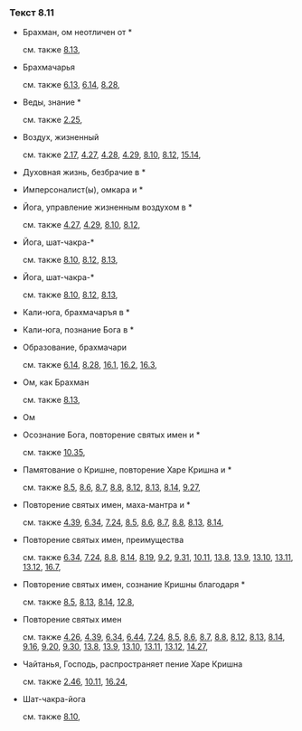 ### Текст 8.11
	
- Брахман, ом неотличен от *

	см. также  [8.13](../08/0813.md), 
	
- Брахмачарья

	см. также  [6.13](../06/0613.md),  [6.14](../06/0614.md),  [8.28](../08/0828.md), 
	
- Веды, знание *

	см. также  [2.25](../02/0225.md), 
	
- Воздух, жизненный

	см. также  [2.17](../02/0217.md),  [4.27](../04/0427.md),  [4.28](../04/0428.md),  [4.29](../04/0429.md),  [8.10](../08/0810.md),  [8.12](../08/0812.md),  [15.14](../15/1514.md), 
	
- Духовная жизнь, безбрачие в *

	
- Имперсоналист(ы), омкара и *

	
- Йога, управление жизненным воздухом в *

	см. также  [4.27](../04/0427.md),  [4.29](../04/0429.md),  [8.10](../08/0810.md),  [8.12](../08/0812.md), 
	
- Йога, шат-чакра-*

	см. также  [8.10](../08/0810.md),  [8.12](../08/0812.md),  [8.13](../08/0813.md), 
	
- Йога, шат-чакра-*

	см. также  [8.10](../08/0810.md),  [8.12](../08/0812.md),  [8.13](../08/0813.md), 
	
- Кали-юга, брахмачаръя в *

	
- Кали-юга, познание Бога в *

	
- Образование, брахмачари

	см. также  [6.14](../06/0614.md),  [8.28](../08/0828.md),  [16.1](../16/1601.md),  [16.2](../16/1602.md),  [16.3](../16/1603.md), 
	
- Ом, как Брахман

	см. также  [8.13](../08/0813.md), 
	
- Ом

	
- Осознание Бога, повторение святых имен и *

	см. также  [10.35](../10/1035.md), 
	
- Памятование о Кришне, повторение Харе Кришна и *

	см. также  [8.5](../08/0805.md),  [8.6](../08/0806.md),  [8.7](../08/0807.md),  [8.8](../08/0808.md),  [8.12](../08/0812.md),  [8.13](../08/0813.md),  [8.14](../08/0814.md),  [9.27](../09/0927.md), 
	
- Повторение святых имен, маха-мантра и *

	см. также  [4.39](../04/0439.md),  [6.34](../06/0634.md),  [7.24](../07/0724.md),  [8.5](../08/0805.md),  [8.6](../08/0806.md),  [8.7](../08/0807.md),  [8.8](../08/0808.md),  [8.13](../08/0813.md),  [8.14](../08/0814.md), 
	
- Повторение святых имен, преимущества

	см. также  [6.34](../06/0634.md),  [7.24](../07/0724.md),  [8.8](../08/0808.md),  [8.14](../08/0814.md),  [8.19](../08/0819.md),  [9.2](../09/0902.md),  [9.31](../09/0931.md),  [10.11](../10/1011.md),  [13.8](../13/1308.md),  [13.9](../13/1309.md),  [13.10](../13/1310.md),  [13.11](../13/1311.md),  [13.12](../13/1312.md),  [16.7](../16/1607.md), 
	
- Повторение святых имен, сознание Кришны благодаря *

	см. также  [8.5](../08/0805.md),  [8.13](../08/0813.md),  [8.14](../08/0814.md),  [12.8](../12/1208.md), 
	
- Повторение святых имен

	см. также  [4.26](../04/0426.md),  [4.39](../04/0439.md),  [6.34](../06/0634.md),  [6.44](../06/0644.md),  [7.24](../07/0724.md),  [8.5](../08/0805.md),  [8.6](../08/0806.md),  [8.7](../08/0807.md),  [8.8](../08/0808.md),  [8.12](../08/0812.md),  [8.13](../08/0813.md),  [8.14](../08/0814.md),  [9.16](../09/0916.md),  [9.20](../09/0920.md),  [9.30](../09/0930.md),  [13.8](../13/1308.md),  [13.9](../13/1309.md),  [13.10](../13/1310.md),  [13.11](../13/1311.md),  [13.12](../13/1312.md),  [14.27](../14/1427.md), 
	
- Чайтанья, Господь, распространяет пение Харе Кришна

	см. также  [2.46](../02/0246.md),  [10.11](../10/1011.md),  [16.24](../16/1624.md), 
	
- Шат-чакра-йога

	см. также  [8.10](../08/0810.md), 
